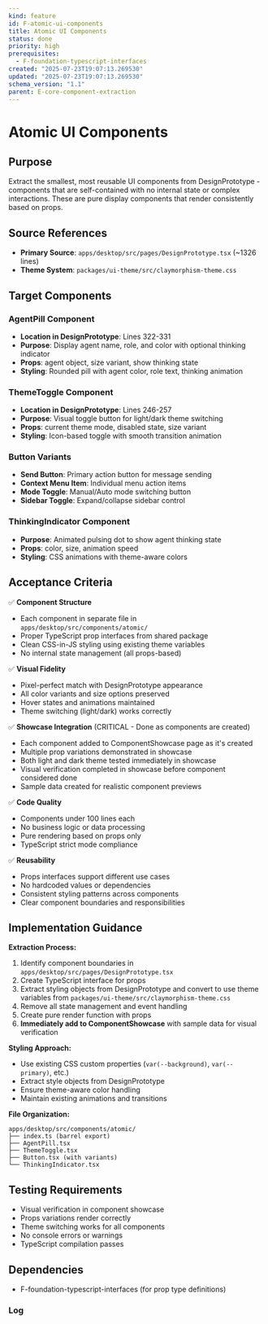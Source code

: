 ```yaml
---
kind: feature
id: F-atomic-ui-components
title: Atomic UI Components
status: done
priority: high
prerequisites:
  - F-foundation-typescript-interfaces
created: "2025-07-23T19:07:13.269530"
updated: "2025-07-23T19:07:13.269530"
schema_version: "1.1"
parent: E-core-component-extraction
---
```


# Atomic UI Components

## Purpose

Extract the smallest, most reusable UI components from DesignPrototype - components that are self-contained with no internal state or complex interactions. These are pure display components that render consistently based on props.

## Source References

- **Primary Source**: `apps/desktop/src/pages/DesignPrototype.tsx` (~1326 lines)
- **Theme System**: `packages/ui-theme/src/claymorphism-theme.css`

## Target Components

### AgentPill Component

- **Location in DesignPrototype**: Lines 322-331
- **Purpose**: Display agent name, role, and color with optional thinking indicator
- **Props**: agent object, size variant, show thinking state
- **Styling**: Rounded pill with agent color, role text, thinking animation

### ThemeToggle Component

- **Location in DesignPrototype**: Lines 246-257
- **Purpose**: Visual toggle button for light/dark theme switching
- **Props**: current theme mode, disabled state, size variant
- **Styling**: Icon-based toggle with smooth transition animation

### Button Variants

- **Send Button**: Primary action button for message sending
- **Context Menu Item**: Individual menu action items
- **Mode Toggle**: Manual/Auto mode switching button
- **Sidebar Toggle**: Expand/collapse sidebar control

### ThinkingIndicator Component

- **Purpose**: Animated pulsing dot to show agent thinking state
- **Props**: color, size, animation speed
- **Styling**: CSS animations with theme-aware colors

## Acceptance Criteria

✅ **Component Structure**

- Each component in separate file in `apps/desktop/src/components/atomic/`
- Proper TypeScript prop interfaces from shared package
- Clean CSS-in-JS styling using existing theme variables
- No internal state management (all props-based)

✅ **Visual Fidelity**

- Pixel-perfect match with DesignPrototype appearance
- All color variants and size options preserved
- Hover states and animations maintained
- Theme switching (light/dark) works correctly

✅ **Showcase Integration** (CRITICAL - Done as components are created)

- Each component added to ComponentShowcase page as it's created
- Multiple prop variations demonstrated in showcase
- Both light and dark theme tested immediately in showcase
- Visual verification completed in showcase before component considered done
- Sample data created for realistic component previews

✅ **Code Quality**

- Components under 100 lines each
- No business logic or data processing
- Pure rendering based on props only
- TypeScript strict mode compliance

✅ **Reusability**

- Props interfaces support different use cases
- No hardcoded values or dependencies
- Consistent styling patterns across components
- Clear component boundaries and responsibilities

## Implementation Guidance

**Extraction Process:**

1. Identify component boundaries in `apps/desktop/src/pages/DesignPrototype.tsx`
2. Create TypeScript interface for props
3. Extract styling objects from DesignPrototype and convert to use theme variables from `packages/ui-theme/src/claymorphism-theme.css`
4. Remove all state management and event handling
5. Create pure render function with props
6. **Immediately add to ComponentShowcase** with sample data for visual verification

**Styling Approach:**

- Use existing CSS custom properties (`var(--background)`, `var(--primary)`, etc.)
- Extract style objects from DesignPrototype
- Ensure theme-aware color handling
- Maintain existing animations and transitions

**File Organization:**

```
apps/desktop/src/components/atomic/
├── index.ts (barrel export)
├── AgentPill.tsx
├── ThemeToggle.tsx
├── Button.tsx (with variants)
└── ThinkingIndicator.tsx
```

## Testing Requirements

- Visual verification in component showcase
- Props variations render correctly
- Theme switching works for all components
- No console errors or warnings
- TypeScript compilation passes

## Dependencies

- F-foundation-typescript-interfaces (for prop type definitions)

### Log
